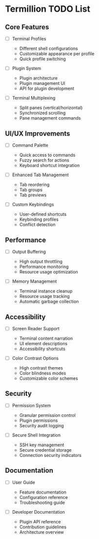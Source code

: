 # Termillion TODO List

## Core Features

- [ ] Terminal Profiles

  - Different shell configurations
  - Customizable appearance per profile
  - Quick profile switching

- [ ] Plugin System

  - Plugin architecture
  - Plugin management UI
  - API for plugin development

- [ ] Terminal Multiplexing
  - Split panes (vertical/horizontal)
  - Synchronized scrolling
  - Pane management commands

## UI/UX Improvements

- [ ] Command Palette

  - Quick access to commands
  - Fuzzy search for actions
  - Keyboard shortcut integration

- [ ] Enhanced Tab Management

  - Tab reordering
  - Tab groups
  - Tab previews

- [ ] Custom Keybindings
  - User-defined shortcuts
  - Keybinding profiles
  - Conflict detection

## Performance

- [ ] Output Buffering

  - High output throttling
  - Performance monitoring
  - Resource usage optimization

- [ ] Memory Management
  - Terminal instance cleanup
  - Resource usage tracking
  - Automatic garbage collection

## Accessibility

- [ ] Screen Reader Support

  - Terminal content narration
  - UI element descriptions
  - Accessibility shortcuts

- [ ] Color Contrast Options
  - High contrast themes
  - Color blindness modes
  - Customizable color schemes

## Security

- [ ] Permission System

  - Granular permission control
  - Plugin permissions
  - Security audit logging

- [ ] Secure Shell Integration
  - SSH key management
  - Secure credential storage
  - Connection security indicators

## Documentation

- [ ] User Guide

  - Feature documentation
  - Configuration reference
  - Troubleshooting guide

- [ ] Developer Documentation
  - Plugin API reference
  - Contribution guidelines
  - Architecture overview
